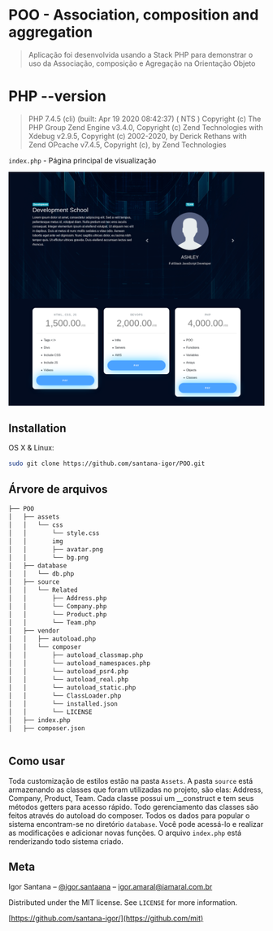 # POO - Association, composition and aggregation
> Aplicação foi desenvolvida usando a Stack PHP para demonstrar o uso da Associação, composição e Agregação na Orientação Objeto

# PHP --version
> PHP 7.4.5 (cli) (built: Apr 19 2020 08:42:37) ( NTS )
Copyright (c) The PHP Group
Zend Engine v3.4.0, Copyright (c) Zend Technologies
    with Xdebug v2.9.5, Copyright (c) 2002-2020, by Derick Rethans
    with Zend OPcache v7.4.5, Copyright (c), by Zend Technologies


`index.php` - Página principal de visualização

![](header.png)

## Installation

OS X & Linux:

```sh
sudo git clone https://github.com/santana-igor/POO.git
```


## Árvore de arquivos

```
├── POO
│   ├── assets
│   │   └── css
│   │       └── style.css
│   │       img
│   │       ├── avatar.png
│   │       └── bg.png
│   ├── database
│   │   └── db.php
│   ├── source
│   │   └── Related
│   │       ├── Address.php
│   │       └── Company.php
│   │       └── Product.php
│   │       └── Team.php
│   ├── vendor
│   │   ├── autoload.php
│   │   └── composer
│   │       ├── autoload_classmap.php
│   │       └── autoload_namespaces.php
│   │       └── autoload_psr4.php
│   │       └── autoload_real.php
│   │       └── autoload_static.php
│   │       └── ClassLoader.php
│   │       └── installed.json
│   │       └── LICENSE
│   ├── index.php
│   ├── composer.json


```

## Como usar

Toda customização de estilos estão na pasta `Assets`. A pasta `source` está armazenando as classes que foram utilizadas no projeto, são elas: Address, Company, Product, Team. Cada classe possui um __construct e tem seus métodos getters para acesso rápido. Todo gerenciamento das classes são feitos através do autoload do composer. Todos os dados para popular o sistema encontram-se no diretório `database`. Você pode acessá-lo e realizar as modificações e adicionar novas funções. O arquivo `index.php` está renderizando todo sistema criado.

## Meta

Igor Santana – [@igor.santaana](https://instagram.com/igor.santaana) – igor.amaral@iamaral.com.br

Distributed under the MIT license. See ``LICENSE`` for more information.

[https://github.com/santana-igor/](https://github.com/mit)

<!-- Markdown link & img dfn's -->
[npm-image]: https://img.shields.io/npm/v/datadog-metrics.svg?style=flat-square
[npm-url]: https://npmjs.org/package/datadog-metrics
[npm-downloads]: https://img.shields.io/npm/dm/datadog-metrics.svg?style=flat-square
[travis-image]: https://img.shields.io/travis/dbader/node-datadog-metrics/master.svg?style=flat-square
[travis-url]: https://travis-ci.org/dbader/node-datadog-metrics
[wiki]: https://github.com/yourname/yourproject/wiki
